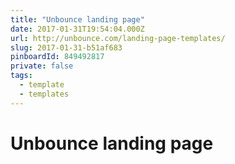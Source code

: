 ```yaml
---
title: "Unbounce landing page"
date: 2017-01-31T19:54:04.000Z
url: http://unbounce.com/landing-page-templates/
slug: 2017-01-31-b51af683
pinboardId: 849492817
private: false
tags:
  - template
  - templates
---
```


# Unbounce landing page


